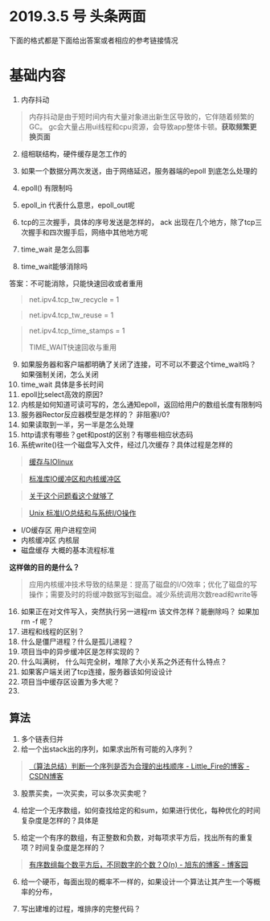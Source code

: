 
# 2019.3.5 号 头条两面

下面的格式都是下面给出答案或者相应的参考链接情况
# 基础内容
1. 内存抖动

>内存抖动是由于短时间内有大量对象进出新生区导致的，它伴随着频繁的GC。 gc会大量占用ui线程和cpu资源，会导致app整体卡顿。**获取频繁更换页面**


2. 组相联结构，硬件缓存是怎工作的


3. 如果一个数据分两次发送，由于网络延迟，服务器端的epoll 到底怎么处理的
4. epoll() 有限制吗
5. epoll\_in 代表什么意思，epoll\_out呢
6. tcp的三次握手，具体的序号发送是怎样的， ack 出现在几个地方，除了tcp三次握手和四次握手后，网络中其他地方呢
7. time\_wait 是怎么回事


8. time_wait能够消除吗

答案：不可能消除，只能快速回收或者重用
>net.ipv4.tcp\_tw\_recycle = 1

>net.ipv4.tcp\_tw\_reuse = 1

>net.ipv4.tcp\_time\_stamps = 1
>
>TIME_WAIT快速回收与重用

9. 如果服务器和客户端都明确了关闭了连接，可不可以不要这个time_wait吗？如果强制关闭，怎么关闭
10. time\_wait 具体是多长时间
11. epoll比select高效的原因?
12. 内核是如何知道可读可写的，怎么通知epoll，返回给用户的数组长度有限制吗
13. 服务器Rector反应器模型是怎样的？ 非阻塞I/0?
14. 如果读取到一半，另一半是怎么处理
14. http请求有哪些？get和post的区别？有哪些相应状态码
15. 系统write()往一个磁盘写入文件，经过几次缓存？具体过程是怎样的

> [缓存与IOlinux](https://blog.51cto.com/4983206/1142074)

> [标准库IO缓冲区和内核缓冲区 ](https://blog.csdn.net/jnu_simba/article/details/8806712)

> [关于这个问题看这个就够了](https://blog.csdn.net/WANGYONGZIXUE/article/details/46421931)

>[Unix 标准I/O总结和与系统I/O操作](https://blog.csdn.net/hustyangju/article/details/45640631)

- I/O缓存区 用户进程空间
- 内核缓冲区  内核层
- 磁盘缓存  大概的基本流程标准

**这样做的目的是什么？**
>应用内核缓冲技术导致的结果是：提高了磁盘的I/O效率；优化了磁盘的写操作；需要及时的将缓冲数据写到磁盘。减少系统调用次数read和write等

16. 如果正在对文件写入，突然执行另一进程rm 该文件怎样？能删除吗？ 如果加 rm -f 呢？
17. 进程和线程的区别？
18. 什么是僵尸进程？什么是孤儿进程？
19. 项目当中的异步缓冲区是怎样实现的？
20. 什么叫满树， 什么叫完全树，堆除了大小关系之外还有什么特点？
21. 如果客户端关闭了tcp连接，服务器该如何设设计
22. 项目当中缓存区设置为多大呢？
23. 

## 算法
1. 多个链表归并
2. 给一个出stack出的序列，如果求出所有可能的入序列？

>[（算法总结）判断一个序列是否为合理的出栈顺序 - Little_Fire的博客 - CSDN博客](https://blog.csdn.net/little_fire/article/details/81073546)

3. 股票买卖，一次买卖，可以多次买卖呢？

4. 给定一个无序数组，如何查找给定的和sum，如果进行优化，每种优化的时间复杂度是怎样的？具体是

5. 给定一个有序的数组，有正整数和负数，对每项求平方后，找出所有的重复项？时间复杂度是怎样的？
>[有序数组每个数平方后，不同数字的个数？O(n) - 旭东的博客 - 博客园](https://www.cnblogs.com/xudong-bupt/p/4002765.html)


6. 给一个硬币，每面出现的概率不一样的，如果设计一个算法让其产生一个等概率的分布，


7. 写出建堆的过程，堆排序的完整代码？


